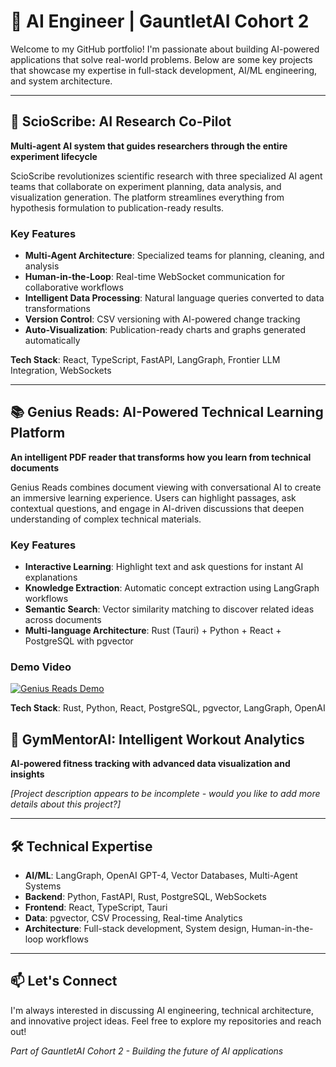# 🚀 AI Engineer | GauntletAI Cohort 2

Welcome to my GitHub portfolio! I'm passionate about building AI-powered applications that solve real-world problems. Below are some key projects that showcase my expertise in full-stack development, AI/ML engineering, and system architecture.

---

## 🔬 ScioScribe: AI Research Co-Pilot

**Multi-agent AI system that guides researchers through the entire experiment lifecycle**

ScioScribe revolutionizes scientific research with three specialized AI agent teams that collaborate on experiment planning, data analysis, and visualization generation. The platform streamlines everything from hypothesis formulation to publication-ready results.

### Key Features
- **Multi-Agent Architecture**: Specialized teams for planning, cleaning, and analysis
- **Human-in-the-Loop**: Real-time WebSocket communication for collaborative workflows
- **Intelligent Data Processing**: Natural language queries converted to data transformations
- **Version Control**: CSV versioning with AI-powered change tracking
- **Auto-Visualization**: Publication-ready charts and graphs generated automatically

**Tech Stack**: React, TypeScript, FastAPI, LangGraph, Frontier LLM Integration, WebSockets

---

## 📚 Genius Reads: AI-Powered Technical Learning Platform

**An intelligent PDF reader that transforms how you learn from technical documents**

Genius Reads combines document viewing with conversational AI to create an immersive learning experience. Users can highlight passages, ask contextual questions, and engage in AI-driven discussions that deepen understanding of complex technical materials.

### Key Features
- **Interactive Learning**: Highlight text and ask questions for instant AI explanations
- **Knowledge Extraction**: Automatic concept extraction using LangGraph workflows
- **Semantic Search**: Vector similarity matching to discover related ideas across documents
- **Multi-language Architecture**: Rust (Tauri) + Python + React + PostgreSQL with pgvector

### Demo Video
[![Genius Reads Demo](https://img.youtube.com/vi/ZiwywinU1I4/0.jpg)](https://www.youtube.com/watch?v=ZiwywinU1I4)

**Tech Stack**: Rust, Python, React, PostgreSQL, pgvector, LangGraph, OpenAI

## 💪 GymMentorAI: Intelligent Workout Analytics

**AI-powered fitness tracking with advanced data visualization and insights**

*[Project description appears to be incomplete - would you like to add more details about this project?]*

---

## 🛠️ Technical Expertise

- **AI/ML**: LangGraph, OpenAI GPT-4, Vector Databases, Multi-Agent Systems
- **Backend**: Python, FastAPI, Rust, PostgreSQL, WebSockets
- **Frontend**: React, TypeScript, Tauri
- **Data**: pgvector, CSV Processing, Real-time Analytics
- **Architecture**: Full-stack development, System design, Human-in-the-loop workflows

---

## 📫 Let's Connect

I'm always interested in discussing AI engineering, technical architecture, and innovative project ideas. Feel free to explore my repositories and reach out!

*Part of GauntletAI Cohort 2 - Building the future of AI applications*
